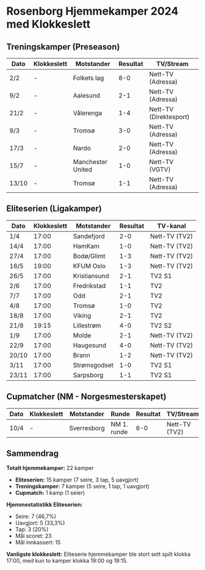 # Rosenborg Hjemmekamper 2024 med Klokkeslett

## Treningskamper (Preseason)

| Dato | Klokkeslett | Motstander | Resultat | TV/Stream |
|------|-------------|------------|----------|-----------|
| 2/2 | - | Folkets lag | 8-0 | Nett-TV (Adressa) |
| 9/2 | - | Aalesund | 2-1 | Nett-TV (Adressa) |
| 21/2 | - | Vålerenga | 1-4 | Nett-TV (Direktesport) |
| 9/3 | - | Tromsø | 3-0 | Nett-TV (Adressa) |
| 17/3 | - | Nardo | 2-0 | Nett-TV (Adressa) |
| 15/7 | - | Manchester United | 1-0 | Nett-TV (VGTV) |
| 13/10 | - | Tromsø | 1-1 | Nett-TV (Adressa) |

## Eliteserien (Ligakamper)

| Dato | Klokkeslett | Motstander | Resultat | TV-kanal |
|------|-------------|------------|----------|----------|
| 1/4 | 17:00 | Sandefjord | 2-0 | Nett-TV (TV2) |
| 14/4 | 17:00 | HamKam | 1-0 | Nett-TV (TV2) |
| 27/4 | 17:00 | Bodø/Glimt | 1-3 | Nett-TV (TV2) |
| 16/5 | 19:00 | KFUM Oslo | 1-3 | Nett-TV (TV2) |
| 26/5 | 17:00 | Kristiansund | 2-1 | TV2 S1 |
| 2/6 | 17:00 | Fredrikstad | 1-1 | TV2 |
| 7/7 | 17:00 | Odd | 2-1 | TV2 |
| 4/8 | 17:00 | Tromsø | 1-0 | TV2 |
| 18/8 | 17:00 | Viking | 2-1 | TV2 |
| 21/8 | 19:15 | Lillestrøm | 4-0 | TV2 S2 |
| 1/9 | 17:00 | Molde | 2-1 | Nett-TV (TV2) |
| 22/9 | 17:00 | Haugesund | 4-0 | Nett-TV (TV2) |
| 20/10 | 17:00 | Brann | 1-2 | Nett-TV (TV2) |
| 3/11 | 17:00 | Strømsgodset | 1-0 | TV2 S1 |
| 23/11 | 17:00 | Sarpsborg | 1-1 | TV2 S1 |

## Cupmatcher (NM - Norgesmesterskapet)

| Dato | Klokkeslett | Motstander | Runde | Resultat | TV/Stream |
|------|-------------|------------|-------|----------|-----------|
| 10/4 | - | Sverresborg | NM 1. runde | 6-0 | Nett-TV (TV2) |

## Sammendrag

**Totalt hjemmekamper:** 22 kamper
- **Eliteserien:** 15 kamper (7 seire, 3 tap, 5 uavgjort)
- **Treningskamper:** 7 kamper (5 seire, 1 tap, 1 uavgjort)
- **Cupmatch:** 1 kamp (1 seier)

**Hjemmestatistikk Eliteserien:** 
- Seire: 7 (46,7%)
- Uavgjort: 5 (33,3%)
- Tap: 3 (20%)
- Mål scoret: 23
- Mål innkassert: 15

**Vanligste klokkeslett:** Eliteserie hjemmekamper ble stort sett spilt klokka 17:00, med kun to kamper klokka 19:00 og 19:15.